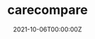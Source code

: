 ---
date: "2021-10-06T00:00:00Z"
external_link: https://zajichek.github.io/carecompare/
summary: An R package to enable hospitals and health systems to access, explore, and analyze performance in quality measures and payment programs
tags:
- R Packages
title: carecompare
---
